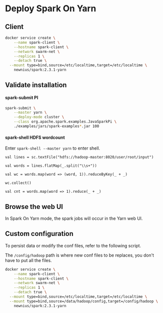 # Deploy Spark On Yarn

## Client

```bash
docker service create \
	--name spark-client \
	--hostname spark-client \
	--network swarm-net \
	--replicas 1 \
	--detach true \
  --mount type=bind,source=/etc/localtime,target=/etc/localtime \
	newnius/spark:2.3.1-yarn
```

## Validate installation

#### spark-submit PI

```bash
spark-submit \
	--master yarn \
	--deploy-mode cluster \
	--class org.apache.spark.examples.JavaSparkPi \
	./examples/jars/spark-examples*.jar 100
```

#### spark-shell HDFS wordcount

Enter `spark-shell --master yarn` to enter shell.

```shell
val lines = sc.textFile("hdfs://hadoop-master:8020/user/root/input")

val words = lines.flatMap(_.split("\\s+"))

val wc = words.map(word => (word, 1)).reduceByKey(_ + _)

wc.collect()

val cnt = words.map(word => 1).reduce(_ + _)
```

## Browse the web UI

In Spark On Yarn mode, the spark jobs will occur in the Yarn web UI.

## Custom configuration

To persist data or modify the conf files, refer to the following script.

The `/config/hadoop` path is where new conf files to be replaces, you don't have to put all the files.


```bash
docker service create \
	--name spark-client \
	--hostname spark-client \
	--network swarm-net \
	--replicas 1 \
	--detach true \
  --mount type=bind,source=/etc/localtime,target=/etc/localtime \
  --mount type=bind,source=/data/hadoop/config,target=/config/hadoop \
	newnius/spark:2.3.1-yarn
```
